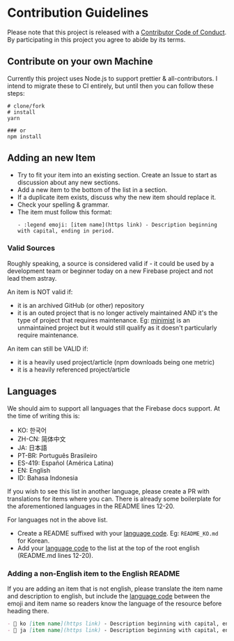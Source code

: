 # Contribution Guidelines

Please note that this project is released with a [Contributor Code of Conduct](CODE_OF_CONDUCT.md). By participating in this project you agree to abide by its terms.

## Contribute on your own Machine

Currently this project uses Node.js to support prettier & all-contributors. I intend to migrate these to CI entirely, but until then you can follow these steps:

```shell
# clone/fork
# install
yarn

### or
npm install
```

## Adding an new Item

- Try to fit your item into an existing section. Create an Issue to start as discussion about any new sections.
- Add a new item to the bottom of the list in a section.
- If a duplicate item exists, discuss why the new item should replace it.
- Check your spelling & grammar.
- The item must follow this format:
  ```
  - :legend emoji: [item name](https link) - Description beginning with capital, ending in period.
  ```

### Valid Sources

Roughly speaking, a source is considered valid if - it could be used by a development team or beginner today on a new Firebase project and not lead them astray.

An item is NOT valid if:

- it is an archived GitHub (or other) repository
- it is an outed project that is no longer actively maintained AND it's the type of project that requires maintenance. Eg: [minimist](https://github.com/substack/minimist) is an unmaintained project but it would still qualify as it doesn't particularly require maintenance.

An item can still be VALID if:

- it is a heavily used project/article (npm downloads being one metric)
- it is a heavily referenced project/article

## Languages

We should aim to support all languages that the Firebase docs support. At the time of writing this is:

- KO: 한국어
- ZH-CN: 简体中文
- JA: 日本語
- PT-BR: Português Brasileiro
- ES-419: Español (América Latina)
- EN: English
- ID: Bahasa Indonesia

If you wish to see this list in another language, please create a PR with translations for items where you can. There is already some boilerplate for the aforementioned languages in the README lines 12-20.

For languages not in the above list.

- Create a README suffixed with your [language code](https://www.w3schools.com/tags/ref_language_codes.asp). Eg: `README_KO.md` for Korean.
- Add your [language code](https://www.w3schools.com/tags/ref_language_codes.asp) to the list at the top of the root english (README.md lines 12-20).

### Adding a non-English item to the English README

If you are adding an item that is not english, please translate the item name and description to english, but include the [language code](https://www.w3schools.com/tags/ref_language_codes.asp) between the emoji and item name so readers know the language of the resource before heading there.

```markdown
- 🔌 ko [item name](https link) - Description beginning with capital, ending in period.
- 🔌 ja [item name](https link) - Description beginning with capital, ending in period.
```
